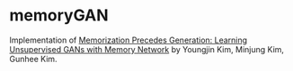 # memoryGAN

Implementation of [Memorization Precedes Generation: Learning Unsupervised GANs with Memory Network](https://arxiv.org/abs/1803.01500) by Youngjin Kim, Minjung Kim, Gunhee Kim.
